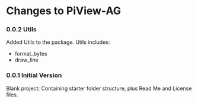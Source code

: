 # Changes to PiView-AG

### 0.0.2 Utils
Added Utils to the package. Utils includes:
- format_bytes
- draw_line

### 0.0.1 Initial Version
Blank project: Containing starter folder structure, plus Read Me and License files.